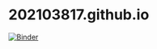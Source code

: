 # 202103817.github.io
[![Binder](https://mybinder.org/badge_logo.svg)](https://mybinder.org/v2/gh/202103817/202103817.github.io.git/HEAD)